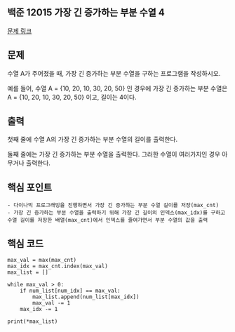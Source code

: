 ## 백준 12015 가장 긴 증가하는 부분 수열 4
[문제 링크](https://www.acmicpc.net/problem/14002)

## 문제
수열 A가 주어졌을 때, 가장 긴 증가하는 부분 수열을 구하는 프로그램을 작성하시오.

예를 들어, 수열 A = {10, 20, 10, 30, 20, 50} 인 경우에 가장 긴 증가하는 부분 수열은 A = {10, 20, 10, 30, 20, 50} 이고, 길이는 4이다.

## 출력
첫째 줄에 수열 A의 가장 긴 증가하는 부분 수열의 길이를 출력한다.

둘째 줄에는 가장 긴 증가하는 부분 수열을 출력한다. 그러한 수열이 여러가지인 경우 아무거나 출력한다.

## 핵심 포인트
```
- 다이나믹 프로그래밍을 진행하면서 가장 긴 증가하는 부분 수열 길이를 저장(max_cnt)
- 가장 긴 증가하는 부분 수열을 출력하기 위해 가장 긴 길이의 인덱스(max_idx)를 구하고 수열 길이를 저장한 배열(max_cnt)에서 인덱스를 줄여가면서 부분 수열의 값을 출력
```

## 핵심 코드
```
max_val = max(max_cnt)
max_idx = max_cnt.index(max_val)
max_list = []

while max_val > 0:
    if num_list[num_idx] == max_val:
        max_list.append(num_list[max_idx])
        max_val -= 1
    max_idx -= 1

print(*max_list)
```

